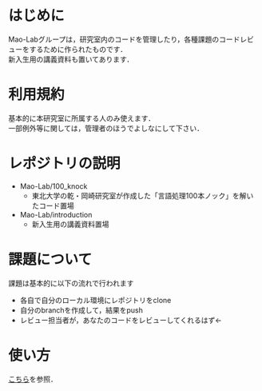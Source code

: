 # はじめに
Mao-Labグループは，研究室内のコードを管理したり，各種課題のコードレビューをするために作られたものです．<br/>
新入生用の講義資料も置いてあります．

# 利用規約
基本的に本研究室に所属する人のみ使えます．<br/>
一部例外等に関しては，管理者のほうでよしなにして下さい．

# レポジトリの説明

  - Mao-Lab/100_knock
    * 東北大学の乾・岡崎研究室が作成した「言語処理100本ノック」を解いたコード置場
  - Mao-Lab/introduction
    * 新入生用の講義資料置場

# 課題について
課題は基本的に以下の流れで行われます

 - 各自で自分のローカル環境にレポジトリをclone
 - 自分のbranchを作成して，結果をpush
 - レビュー担当者が，あなたのコードをレビューしてくれるはず←

# 使い方
 [こちら](github/HowToUse.md "GitHubの使い方")を参照．

